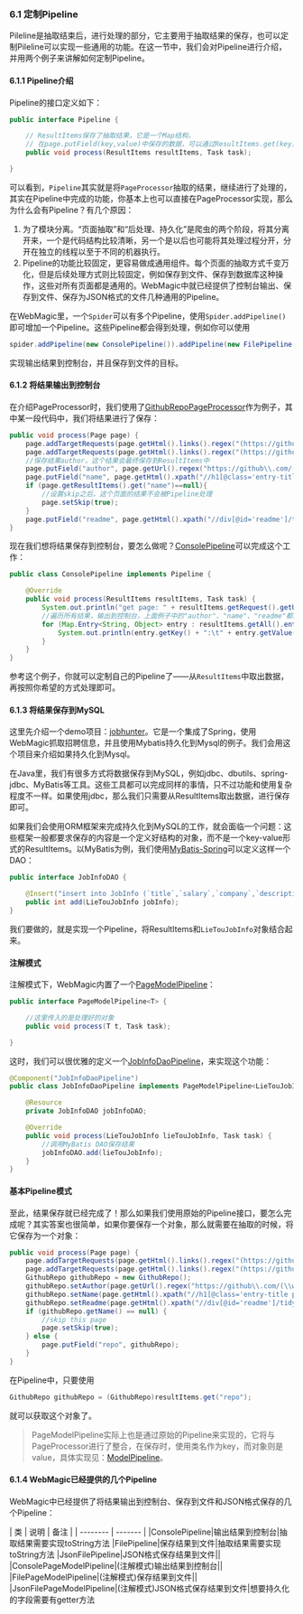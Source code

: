 ### 6.1 定制Pipeline

Pileline是抽取结束后，进行处理的部分，它主要用于抽取结果的保存，也可以定制Pileline可以实现一些通用的功能。在这一节中，我们会对Pipeline进行介绍，并用两个例子来讲解如何定制Pipeline。

#### 6.1.1 Pipeline介绍

Pipeline的接口定义如下：

```java
public interface Pipeline {

    // ResultItems保存了抽取结果，它是一个Map结构，
    // 在page.putField(key,value)中保存的数据，可以通过ResultItems.get(key)获取
    public void process(ResultItems resultItems, Task task);

}
```

可以看到，`Pipeline`其实就是将`PageProcessor`抽取的结果，继续进行了处理的，其实在Pipeline中完成的功能，你基本上也可以直接在PageProcessor实现，那么为什么会有Pipeline？有几个原因：

1. 为了模块分离。“页面抽取”和“后处理、持久化”是爬虫的两个阶段，将其分离开来，一个是代码结构比较清晰，另一个是以后也可能将其处理过程分开，分开在独立的线程以至于不同的机器执行。
2. Pipeline的功能比较固定，更容易做成通用组件。每个页面的抽取方式千变万化，但是后续处理方式则比较固定，例如保存到文件、保存到数据库这种操作，这些对所有页面都是通用的。WebMagic中就已经提供了控制台输出、保存到文件、保存为JSON格式的文件几种通用的Pipeline。

在WebMagic里，一个`Spider`可以有多个Pipeline，使用`Spider.addPipeline()`即可增加一个Pipeline。这些Pipeline都会得到处理，例如你可以使用

```java
spider.addPipeline(new ConsolePipeline()).addPipeline(new FilePipeline())
```

实现输出结果到控制台，并且保存到文件的目标。

#### 6.1.2 将结果输出到控制台

在介绍PageProcessor时，我们使用了[GithubRepoPageProcessor](https://github.com/code4craft/webmagic/blob/master/webmagic-core/src/main/java/us/codecraft/webmagic/processor/example/GithubRepoPageProcessor.java)作为例子，其中某一段代码中，我们将结果进行了保存：

```java
public void process(Page page) {
    page.addTargetRequests(page.getHtml().links().regex("(https://github\\.com/\\w+/\\w+)").all());
    page.addTargetRequests(page.getHtml().links().regex("(https://github\\.com/\\w+)").all());
    //保存结果author，这个结果会最终保存到ResultItems中
    page.putField("author", page.getUrl().regex("https://github\\.com/(\\w+)/.*").toString());
    page.putField("name", page.getHtml().xpath("//h1[@class='entry-title public']/strong/a/text()").toString());
    if (page.getResultItems().get("name")==null){
        //设置skip之后，这个页面的结果不会被Pipeline处理
        page.setSkip(true);
    }
    page.putField("readme", page.getHtml().xpath("//div[@id='readme']/tidyText()"));
}
```

现在我们想将结果保存到控制台，要怎么做呢？[ConsolePipeline](https://github.com/code4craft/webmagic/blob/master/webmagic-core/src/main/java/us/codecraft/webmagic/pipeline/ConsolePipeline.java)可以完成这个工作：

```java
public class ConsolePipeline implements Pipeline {

    @Override
    public void process(ResultItems resultItems, Task task) {
        System.out.println("get page: " + resultItems.getRequest().getUrl());
        //遍历所有结果，输出到控制台，上面例子中的"author"、"name"、"readme"都是一个key，其结果则是对应的value
        for (Map.Entry<String, Object> entry : resultItems.getAll().entrySet()) {
            System.out.println(entry.getKey() + ":\t" + entry.getValue());
        }
    }
}
```

参考这个例子，你就可以定制自己的Pipeline了——从`ResultItems`中取出数据，再按照你希望的方式处理即可。

#### 6.1.3 将结果保存到MySQL

这里先介绍一个demo项目：[jobhunter](https://github.com/webmagic-io/jobhunter)。它是一个集成了Spring，使用WebMagic抓取招聘信息，并且使用Mybatis持久化到Mysql的例子。我们会用这个项目来介绍如果持久化到Mysql。

在Java里，我们有很多方式将数据保存到MySQL，例如jdbc、dbutils、spring-jdbc、MyBatis等工具。这些工具都可以完成同样的事情，只不过功能和使用复杂程度不一样。如果使用jdbc，那么我们只需要从ResultItems取出数据，进行保存即可。

如果我们会使用ORM框架来完成持久化到MySQL的工作，就会面临一个问题：这些框架一般都要求保存的内容是一个定义好结构的对象，而不是一个key-value形式的ResultItems。以MyBatis为例，我们使用[MyBatis-Spring](http://mybatis.github.io/spring/zh/)可以定义这样一个DAO：

```java
public interface JobInfoDAO {

    @Insert("insert into JobInfo (`title`,`salary`,`company`,`description`,`requirement`,`source`,`url`,`urlMd5`) values (#{title},#{salary},#{company},#{description},#{requirement},#{source},#{url},#{urlMd5})")
    public int add(LieTouJobInfo jobInfo);
}
```

我们要做的，就是实现一个Pipeline，将ResultItems和`LieTouJobInfo`对象结合起来。

#### 注解模式

注解模式下，WebMagic内置了一个[PageModelPipeline](https://github.com/code4craft/webmagic/blob/master/webmagic-extension/src/main/java/us/codecraft/webmagic/pipeline/PageModelPipeline.java)：

```java
public interface PageModelPipeline<T> {

    //这里传入的是处理好的对象
    public void process(T t, Task task);

}
```

这时，我们可以很优雅的定义一个[JobInfoDaoPipeline](https://github.com/webmagic-io/jobhunter/blob/master/src/main/java/us/codecraft/jobhunter/pipeline/JobInfoDaoPipeline.java)，来实现这个功能：

```java
@Component("JobInfoDaoPipeline")
public class JobInfoDaoPipeline implements PageModelPipeline<LieTouJobInfo> {

    @Resource
    private JobInfoDAO jobInfoDAO;

    @Override
    public void process(LieTouJobInfo lieTouJobInfo, Task task) {
        //调用MyBatis DAO保存结果
        jobInfoDAO.add(lieTouJobInfo);
    }
}
```

#### 基本Pipeline模式

至此，结果保存就已经完成了！那么如果我们使用原始的Pipeline接口，要怎么完成呢？其实答案也很简单，如果你要保存一个对象，那么就需要在抽取的时候，将它保存为一个对象：

```java
public void process(Page page) {
    page.addTargetRequests(page.getHtml().links().regex("(https://github\\.com/\\w+/\\w+)").all());
    page.addTargetRequests(page.getHtml().links().regex("(https://github\\.com/\\w+)").all());
    GithubRepo githubRepo = new GithubRepo();
    githubRepo.setAuthor(page.getUrl().regex("https://github\\.com/(\\w+)/.*").toString());
    githubRepo.setName(page.getHtml().xpath("//h1[@class='entry-title public']/strong/a/text()").toString());
    githubRepo.setReadme(page.getHtml().xpath("//div[@id='readme']/tidyText()").toString());
    if (githubRepo.getName() == null) {
        //skip this page
        page.setSkip(true);
    } else {
        page.putField("repo", githubRepo);
    }
}
```

在Pipeline中，只要使用

```java
GithubRepo githubRepo = (GithubRepo)resultItems.get("repo");
```
就可以获取这个对象了。

> PageModelPipeline实际上也是通过原始的Pipeline来实现的，它将与PageProcessor进行了整合，在保存时，使用类名作为key，而对象则是value，具体实现见：[ModelPipeline](https://github.com/code4craft/webmagic/blob/master/webmagic-extension/src/main/java/us/codecraft/webmagic/model/ModelPipeline.java)。

#### 6.1.4 WebMagic已经提供的几个Pipeline

WebMagic中已经提供了将结果输出到控制台、保存到文件和JSON格式保存的几个Pipeline：

| 类 | 说明 | 备注 |
| -------- | ------- |
|ConsolePipeline|输出结果到控制台|抽取结果需要实现toString方法
|FilePipeline|保存结果到文件|抽取结果需要实现toString方法
|JsonFilePipeline|JSON格式保存结果到文件||
|ConsolePageModelPipeline|(注解模式)输出结果到控制台||
|FilePageModelPipeline|(注解模式)保存结果到文件||
|JsonFilePageModelPipeline|(注解模式)JSON格式保存结果到文件|想要持久化的字段需要有getter方法
